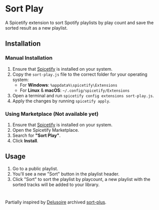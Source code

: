 # Sort Play
A Spicetify extension to sort Spotify playlists by play count and save the sorted result as a new playlist.

## Installation  

### Manual Installation  
1. Ensure that [Spicetify](https://spicetify.app/) is installed on your system.  
2. Copy the `sort-play.js` file to the correct folder for your operating system:
   - For **Windows**: `%appdata%\spicetify\Extensions`
   - For **Linux** & **macOS**: `~/.config/spicetify/Extensions`
3. Open a terminal and run `spicetify config extensions sort-play.js`.  
4. Apply the changes by running `spicetify apply`.  

### Using Marketplace (Not available yet)
1. Ensure that [Spicetify](https://spicetify.app/) is installed on your system.  
2. Open the Spicetify Marketplace.  
3. Search for **"Sort Play"**.  
4. Click **Install**.  


## Usage

1. Go to a public playlist.
2. You'll see a new "Sort" button in the playlist header.
4. Click "Sort" to sort the playlist by playcount, a new playlist with the sorted tracks will be added to your library.

#
Partially inspired by [Delusoire](https://github.com/Delusoire/spicetify-extensions) archived [sort-plus](https://github.com/Delusoire/spicetify-extensions/tree/main/extensions/sort-plus).
